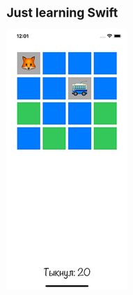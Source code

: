 # Just learning Swift

![Скриншот](https://raw.githubusercontent.com/vlaved/MemoryGame/main/Screenshot.png)

